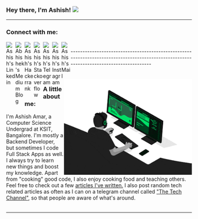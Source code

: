### Hey there, I'm Ashish! <img src="https://media.giphy.com/media/hvRJCLFzcasrR4ia7z/giphy.gif" width="25px">

----------------------------------------------------------------------------------------------------------------------------------------

### Connect with me:
<a href="https://www.linkedin.com/in/ashish-amar-419166a9/">
  <img align="left" alt="Ashish's Linkedin" width="25px" src="https://cdn.jsdelivr.net/npm/simple-icons@v3/icons/linkedin.svg" />
</a>
<a href="https://medium.com/@ashishamar1999">
  <img align="left" alt="Abhishek's Medium Blog" width="25px" src="https://cdn.jsdelivr.net/npm/simple-icons@v3/icons/medium.svg" />
</a>
<a href="https://www.hackerrank.com/ashishamar1999">
  <img align="left" alt="Ashish's Hackerrank" width="25px" src="https://cdn.jsdelivr.net/npm/simple-icons@v3/icons/hackerrank.svg" />
</a>
<a href="https://stackoverflow.com/users/11144439/ashish-amar">
  <img align="left" alt="Ashish's Stackoverflow" width="25px" src="https://cdn.jsdelivr.net/npm/simple-icons@v3/icons/stackoverflow.svg" />
</a>
<a href="https://t.me/ashishamar">
  <img align="left" alt="Ashish's Telegram" width="25px" src="https://cdn.jsdelivr.net/npm/simple-icons@v3/icons/telegram.svg" />
</a>
<a href="https://www.instagram.com/ashish_amar_/">
  <img align="left" alt="Ashish's Instagram" width="25px" src="https://cdn.jsdelivr.net/npm/simple-icons@v3/icons/instagram.svg" />
</a>
<a href="mailto:ashishamar1999@gmail.com">
<img align="left" alt="Ashish's Mail" width="25px" src="https://cdn.jsdelivr.net/npm/simple-icons@3.12.0/icons/mail-dot-ru.svg" />
</a>

<br />
<!--
![](https://komarev.com/ghpvc/?username=Ashishamar99&color=blue&style=flat-square)
-->
----------------------------------------------------------------------------------------------------------------------------------------

<img src="Images/guy on computer.gif" height="260" align="right"/>


### A little about me:
I'm Ashish Amar, a Computer Science Undergrad at KSIT, Bangalore. I'm mostly a Backend Developer, but sometimes I code Full Stack Apps as well. I always try to learn new things and boost my knowledge. Apart from "cooking" good code, I also enjoy cooking food and teaching others. Feel free to check out a few [articles I've written.](https://medium.com/@ashishamar1999) I also post random tech related articles as often as I can on a telegram channel called ["The Tech Channel"](https://t.me/the_tech_channel), so that people are aware of what's around.
<br /><br />

----------------------------------------------------------------------------------------------------------------------------------------
